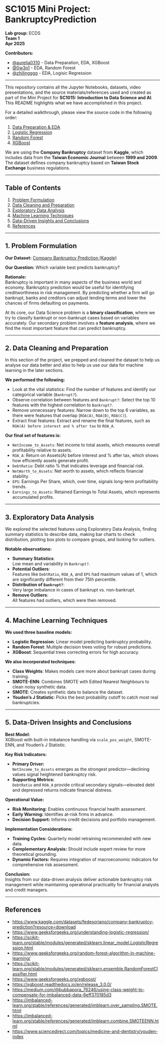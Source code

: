 # SC1015 Mini Project: BankruptcyPrediction

**Lab group:** ECDS  
**Team 1**  
**Apr 2025**

**Contributors:**  
- [@aurelia0310](https://github.com/aurelia0310) - Data Preparation, EDA, XGBoost
- [@0w3n1](https://github.com/0w3n1) - EDA, Random Forest
- [@zhilingggg](https://github.com/zhilingggg) - EDA, Logisic Regression

---

This repository contains all the Jupyter Notebooks, datasets, video presentations, and the source materials/references used and created as part of the Mini Project for **SC1015: Introduction to Data Science and AI**.  
This README highlights what we have accomplished in this project.

For a detailed walkthrough, please view the source code in the following order:

1. [Data Preparation & EDA](data_preparation_eda.ipynb)  
2. [Logistic Regression](logistic_regression.ipynb)  
3. [Random Forest](random_forest.ipynb)  
4. [XGBoost](xgboost.ipynb)


We are using the **Company Bankruptcy** dataset from **Kaggle**, which includes data from the **Taiwan Economic Journal** between **1999 and 2009**. The dataset defines company bankruptcy based on **Taiwan Stock Exchange** business regulations.


---

## Table of Contents
1. [Problem Formulation](#1-problem-formulation)  
2. [Data Cleaning and Preparation](#2-data-cleaning-and-preparation)  
3. [Exploratory Data Analysis](#3-exploratory-data-analysis)  
4. [Machine Learning Techniques](#4-machine-learning-techniques)  
5. [Data-Driven Insights and Conclusions](#5-data-driven-insights-and-conclusions)  
6. [References](#references)

---

## 1. Problem Formulation

**Our Dataset:** [Company Bankruptcy Prediction (Kaggle)](https://www.kaggle.com/datasets/fedesoriano/company-bankruptcy-prediction?resource=download)

**Our Question:** Which variable best predicts bankruptcy?

**Rationale:**  
Bankruptcy is important in many aspects of the business world and economy. Bankruptcy prediction would be useful for identifying creditworthiness in risk management. By predicting whether a firm will go bankrupt, banks and creditors can adjust lending terms and lower the chances of firms defaulting on payments.

At its core, our Data Science problem is a **binary classification**, where we try to classify bankrupt or non-bankrupt cases based on variables accurately. Our secondary problem involves a **feature analysis**, where we find the most important feature that can predict bankruptcy.

---

## 2. Data Cleaning and Preparation

In this section of the project, we prepped and cleaned the dataset to help us analyse our data better and also to help us use our data for machine learning in the later sections.

**We performed the following:**
- Look at the vital statistics: Find the number of features and identify our categorical variable (`Bankrupt?`).
- Observe correlation between features and `Bankrupt?`: Select the top 10 features with the highest correlation to `Bankrupt?`.
- Remove unnecessary features: Narrow down to the top 6 variables, as there were features that overlap (`ROA(A)`, `ROA(B)`, `ROA(C)`).
- Extract final features: Extract and rename the final features, such as `ROA(A) before interest and % after tax` to `ROA_A`.

**Our final set of features is:**
- `NetIncome_to_Assets`: Net income to total assets, which measures overall profitability relative to assets.
- `ROA_A`: Return on Assets(A) before interest and % after tax, which shows how efficiently assets generate profit.
- `DebtRatio`: Debt ratio % that indicates leverage and financial risk.
- `NetWorth_to_Assets`: Net worth to assets, which reflects financial stability.
- `EPS`: Earnings Per Share, which, over time, signals long-term profitability trends.
- `Earnings_to_Assets`: Retained Earnings to Total Assets, which represents accumulated profits.

---

## 3. Exploratory Data Analysis

We explored the selected features using Exploratory Data Analysis, finding summary statistics to describe data, making bar charts to check distribution, plotting box plots to compare groups, and looking for outliers.

**Notable observations:**
- **Summary Statistics**:  
  Low mean and variability in `Bankrupt?`.
- **Potential Outliers**:  
  Features like `DebtRatio`, `ROA_A`, and `EPS` had maximum values of 1, which are significantly different from their 75th percentile.
- **Distribution of `Bankrupt?`**:  
  Very large imbalance in cases of bankrupt vs. non-bankrupt.
- **Remove Outliers**:  
  All features had outliers, which were then removed.

---

## 4. Machine Learning Techniques

**We used three baseline models:**
- **Logistic Regression**: Linear model predicting bankruptcy probability.
- **Random Forest**: Multiple decision trees voting for robust predictions.
- **XGBoost**: Sequential trees correcting errors for high accuracy.

**We also incorporated techniques:**
- **Class Weights**: Makes models care more about bankrupt cases during training.
- **SMOTE-ENN**: Combines SMOTE with Edited Nearest Neighbours to clean noisy synthetic data.
- **SMOTE**: Creates synthetic data to balance the dataset.
- **Youden’s J Statistic**: Picks the best probability cutoff to catch most real bankruptcies.

---

## 5. Data-Driven Insights and Conclusions

**Best Model:**  
XGBoost with built-in imbalance handling via `scale_pos_weight`, SMOTE-ENN, and Youden’s J Statistic.

**Key Risk Indicators:**
- **Primary Driver:**  
  `NetIncome_to_Assets` emerges as the strongest predictor—declining values signal heightened bankruptcy risk.
- **Supporting Metrics:**  
  `DebtRatio` and `ROA_A` provide critical secondary signals—elevated debt and depressed returns indicate financial distress.

**Operational Value:**
- **Risk Monitoring:** Enables continuous financial health assessment.
- **Early Warning:** Identifies at-risk firms in advance.
- **Decision Support:** Informs credit decisions and portfolio management.

**Implementation Considerations:**
- **Training Cycles:** Quarterly model retraining recommended with new data.
- **Complementary Analysis:** Should include expert review for more theoretical grounding.
- **Dynamic Factors:** Requires integration of macroeconomic indicators for comprehensive risk assessment.

**Conclusion:**  
Insights from our data-driven analysis deliver actionable bankruptcy risk management while maintaining operational practicality for financial analysts and credit managers.

---

## References

- https://www.kaggle.com/datasets/fedesoriano/company-bankruptcy-prediction?resource=download
- https://www.geeksforgeeks.org/understanding-logistic-regression/
- https://scikit-learn.org/stable/modules/generated/sklearn.linear_model.LogisticRegression.html
- https://www.geeksforgeeks.org/random-forest-algorithm-in-machine-learning/
- https://scikit-learn.org/stable/modules/generated/sklearn.ensemble.RandomForestClassifier.html
- https://www.geeksforgeeks.org/xgboost/
- https://xgboost.readthedocs.io/en/release_3.0.0/
- https://medium.com/@bubbapora_76246/using-class-weight-to-compensate-for-imbalanced-data-6eff370185d3
- https://imbalanced-learn.org/stable/references/generated/imblearn.over_sampling.SMOTE.html
- https://imbalanced-learn.org/stable/references/generated/imblearn.combine.SMOTEENN.html
- https://www.sciencedirect.com/topics/medicine-and-dentistry/youden-index

